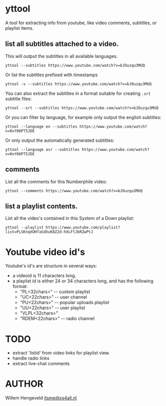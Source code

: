 # yttool

A tool for extracting info from youtube, like video comments, subtitles, or playlist items.


## list all subtitles attached to a video.

This will output the subtitles in all available languages.

    yttool --subtitles https://www.youtube.com/watch?v=bJOuzqu3MUQ

Or list the subtitles prefixed with timestamps

    yttool -v --subtitles https://www.youtube.com/watch?v=bJOuzqu3MUQ


You can also extract the subtitles in a format suitable for
creating `.srt` subtitle files:

    yttool --srt --subtitles https://www.youtube.com/watch?v=bJOuzqu3MUQ


Or you can filter by language, for example only output the english subtitles:

    yttool --language en --subtitles https://www.youtube.com/watch?v=0xY06PT5JDE

Or only output the automatically generated subtitles:

    yttool --language asr --subtitles https://www.youtube.com/watch?v=0xY06PT5JDE


## comments

List all the comments for this Numberphile video:

    yttool --comments https://www.youtube.com/watch?v=bJOuzqu3MUQ


## list a playlist contents.

List all the video's contained in this System of a Down playlist:

    yttool --playlist https://www.youtube.com/playlist?list=PLSKnqXUHTaSdXuK8Z2d-hXLFtJbRZwPtJ


# Youtube video id's

Youtube's id's are structure in several ways:

 * a videoid is 11 characters long.
 * a playlist id is either 24 or 34 characters long, and has the following format:
   * "PL<32chars>"  -- custom playlist
   * "UC<22chars>"  -- user channel
   * "PU<22chars>"  -- popular uploads playlist
   * "UU<22chars>"  -- user playlist
   * "VLPL<32chars>"
   * "RDEM<22chars>" -- radio channel


# TODO

 * extract 'listid' from video links for playlist view.
 * handle radio links
 * extract live-chat comments

# AUTHOR

Willem Hengeveld <itsme@xs4all.nl>

